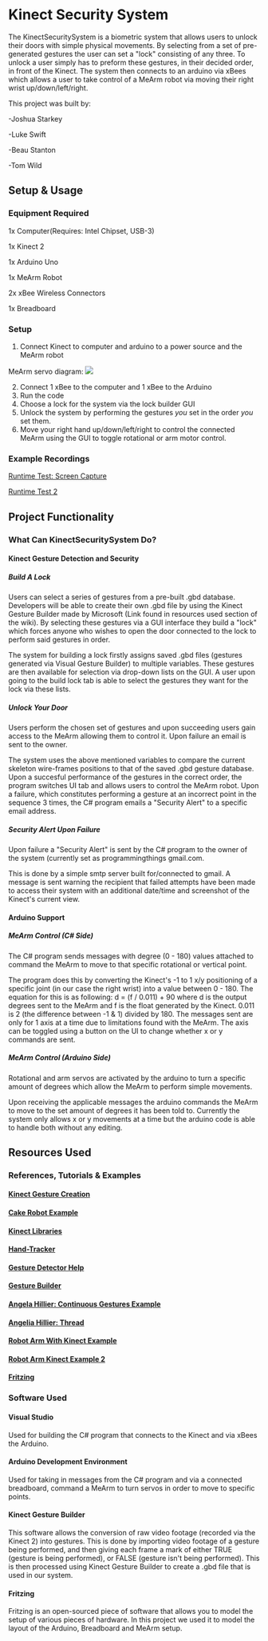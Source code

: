 # Kinect Security System

The KinectSecuritySystem is a biometric system that allows users to unlock their doors with simple physical movements. By selecting from a set of pre-generated gestures the user can set a "lock" consisting of any three. To unlock a user simply has to preform these gestures, in their decided order, in front of the Kinect. The system then connects to an arduino via xBees which allows a user to take control of a MeArm robot via moving their right wrist up/down/left/right.

This project was built by:

-Joshua Starkey

-Luke Swift

-Beau Stanton

-Tom Wild

## Setup & Usage

### Equipment Required

1x Computer(Requires: Intel Chipset, USB-3)

1x Kinect 2

1x Arduino Uno

1x MeArm Robot

2x xBee Wireless Connectors

1x Breadboard

### Setup

1. Connect Kinect to computer and arduino to a power source and the MeArm robot

MeArm servo diagram:
![](http://i.imgur.com/BBcRBLy.jpg)

2. Connect 1 xBee to the computer and 1 xBee to the Arduino
3. Run the code
4. Choose a lock for the system via the lock builder GUI
5. Unlock the system by performing the gestures *you* set in the order *you* set them.
6. Move your right hand up/down/left/right to control the connected MeArm using the GUI to toggle rotational or arm motor control.

### Example Recordings

[Runtime Test: Screen Capture](https://www.youtube.com/watch?v=qxJ93gCaPPE)

[Runtime Test 2](https://www.youtube.com/watch?v=wPS7XSq4ES0)

## Project Functionality

### What Can KinectSecuritySystem Do?

#### Kinect Gesture Detection and Security
##### Build A Lock

Users can select a series of gestures from a pre-built .gbd database. Developers will be able to create their own .gbd file by using the Kinect Gesture Builder made by Microsoft (Link found in resources used section of the wiki). By selecting these gestures via a GUI interface they build a "lock" which forces anyone who wishes to open the door connected to the lock to perform said gestures in order.

The system for building a lock firstly assigns saved .gbd files (gestures generated via Visual Gesture Builder) to multiple variables. These gestures are then available for selection via drop-down lists on the GUI. A user upon going to the build lock tab is able to select the gestures they want for the lock via these lists.

##### Unlock Your Door

Users perform the chosen set of gestures and upon succeeding users gain access to the MeArm allowing them to control it. Upon failure an email is sent to the owner.

The system uses the above mentioned variables to compare the current skeleton wire-frames positions to that of the saved .gbd gesture database. Upon a succesful performance of the gestures in the correct order, the program switches UI tab and allows users to control the MeArm robot. Upon a failure, which constitutes performing a gesture at an incorrect point in the sequence 3 times, the C# program emails a "Security Alert" to a specific email address.

##### Security Alert Upon Failure

Upon failure a "Security Alert" is sent by the C# program to the owner of the system (currently set as programmingthings
gmail.com.

This is done by a simple smtp server built for/connected to gmail. A message is sent warning the recipient that failed attempts have been made to access their system with an additional date/time and screenshot of the Kinect's current view.

#### Arduino Support
##### MeArm Control (C# Side)

The C# program sends messages with degree (0 - 180) values attached to command the MeArm to move to that specific rotational or vertical point.

The program does this by converting the Kinect's -1 to 1 x/y positioning of a specific joint (in our case the right wrist) into a value between 0 - 180. The equation for this is as following: d = (f / 0.011) + 90 where d is the output degrees sent to the MeArm and f is the float generated by the Kinect. 0.011 is 2 (the difference between -1 & 1) divided by 180. The messages sent are only for 1 axis at a time due to limitations found with the MeArm. The axis can be toggled using a button on the UI to change whether x or y commands are sent.

##### MeArm Control (Arduino Side)

Rotational and arm servos are activated by the arduino to turn a specific amount of degrees which allow the MeArm to perform simple movements.

Upon receiving the applicable messages the arduino commands the MeArm to move to the set amount of degrees it has been told to. Currently the system only allows x or y movements at a time but the arduino code is able to handle both without any editing.

## Resources Used

### References, Tutorials & Examples

#### [Kinect Gesture Creation](https://channel9.msdn.com/Blogs/k4wdev/Custom-Gestures-End-to-End-with-Kinect-and-Visual-Gesture-Builder)

#### [Cake Robot Example](https://channel9.msdn.com/coding4fun/blog/Kinect--C--Arduino--Anoop--CakeRobot)

#### [Kinect Libraries](http://codigogenerativo.com/code/kinectpv2-k4w2-processing-library/)

#### [Hand-Tracker](https://github.com/OpenNI/OpenNI/blob/master/Samples/NiHandTracker/NiHandTracker.cpp)

#### [Gesture Detector Help](https://social.msdn.microsoft.com/Forums/en-US/239009cb-58cd-4556-b38b-831fd70ffe99/several-gestures-using-vgb-gesture-detector-on-code?forum=kinectv2sdk)

#### [Gesture Builder](http://kinect.github.io/tutorial/lab12/index.html)

#### [Angela Hillier: Continuous Gestures Example](https://github.com/angelaHillier/ContinuousGestureBasics-WPF)

#### [Angelia Hillier: Thread](https://social.msdn.microsoft.com/Forums/en-US/1562bb0b-dae0-4222-9b12-a4743085ccfa/training-using-visual-gesture-builder-to-learn-a-sequence-of-gesture?forum=kinectv2sdk)

#### [Robot Arm With Kinect Example](https://github.com/erolkaftanoglu/Robot-Arm-with-Kinect)

#### [Robot Arm Kinect Example 2](https://github.com/rwaldron/johnny-five/blob/master/docs/kinect-arm-controller.md)

#### [Fritzing](http://fritzing.org/home/)

### Software Used

#### Visual Studio

Used for building the C# program that connects to the Kinect and via xBees the Arduino.

#### Arduino Development Environment

Used for taking in messages from the C# program and via a connected breadboard, command a MeArm to turn servos in order to move to specific points.

#### Kinect Gesture Builder

This software allows the conversion of raw video footage (recorded via the Kinect 2) into gestures. This is done by importing video footage of a gesture being performed, and then giving each frame a mark of either TRUE (gesture is being performed), or FALSE (gesture isn't being performed). This is then processed using Kinect Gesture Builder to create a .gbd file that is used in our system.

#### Fritzing

Fritzing is an open-sourced piece of software that allows you to model the setup of various pieces of hardware. In this project we used it to model the layout of the Arduino, Breadboard and MeArm setup.
